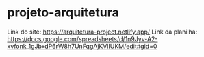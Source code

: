 # projeto-arquitetura
Link do site: https://arquitetura-project.netlify.app/
Link da planilha: https://docs.google.com/spreadsheets/d/1n9Jyv-A2-xvfonk_1gJbxdP6rW8h7UnFqgAjKVlIUKM/edit#gid=0
